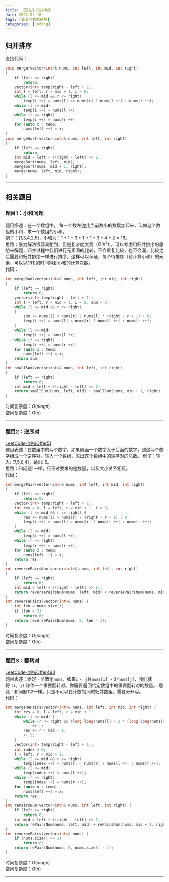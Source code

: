 ```yaml
---
title: 【算法】归并排序
date: 2022-02-16
tags: [算法与数据结构]
categories: [Coding]
---
```


## 归并排序
直接代码：  
```cpp
void merge(vector<int>& nums, int left, int mid, int right)  
{  
	if (left == right)  
		return;  
	vector<int> temp(right - left + 1);  
	int l = left, r = mid + 1, i = 0;  
	while (l <= mid && r <= right)  
		temp[i ++] = nums[l] <= nums[r] ? nums[l ++] : nums[r ++];  
	while (l <= mid)  
		temp[i ++] = nums[l ++];  
	while (r <= right)  
		temp[i ++] = nums[r ++];  
	for (auto x : temp)  
		nums[left ++] = x;  
}  
void mergeSort(vector<int>& nums, int left, int right)  
{  
	if (left == right)  
		return;  
	int mid = left + ((right - left) >> 1);  
	mergeSort(nums, left, mid);  
	mergeSort(nums, mid + 1, right);  
	merge(nums, left, mid, right);  
}
```

-----

## 相关题目

### 题目1：小和问题
题目描述：在一个数组中， 每一个数左边比当前数小的数累加起来，叫做这个数组的小和，求一个数组的小和。  
例子：[1,3,4,2,5]，小和为：$1+1+3+1+1+3+4+2=16$。  
思路：暴力解法很容易想到，但是复杂度太高（$O\left(n^2\right)$)。可以考虑用归并排序的思想来解题，归并过程中我们进行元素间的比较，不会重复比较，也不会漏，比较之后需要和归并排序一样进行排序，这样可以保证，每个待排序（待计算小和）的元素，可以以$O\left(1\right)$的时间得到小和的计算次数。  
代码：  
```cpp
int mergeSum(vector<int>& nums, int left, int mid, int right)  
{  
	if (left == right)  
		return 0;  
	vector<int> temp(right - left + 1);  
	int l = left, r = mid + 1, i = 0, sum = 0;  
	while (l <= mid && r <= right)  
	{  
		sum += nums[l] < nums[r] ? nums[l] * (right - r + 1) : 0;  
		temp[i ++] = nums[l] < nums[r] ? nums[l ++] : nums[r ++];  
	}  
	while (l <= mid)  
		temp[i ++] = nums[l ++];  
	while (r <= right)  
		temp[i ++] = nums[r ++];  
	for (auto x : temp)  
		nums[left ++] = x;  
	return sum;  
}  
int smallSum(vector<int>& nums, int left, int right)  
{  
	if (left == right)  
		return 0;  
	int mid = left + ((right - left) >> 1);  
	return smallSum(nums, left, mid) + smallSum(nums, mid + 1, right) + mergeSum(nums, left, mid, right);  
}
```
时间复杂度：$O\left(nlogn\right)$  
空间复杂度：$O\left(n\right)$

-----

### 题目2：逆序对
[LeetCode-剑指Offer51](https://leetcode-cn.com/problems/shu-zu-zhong-de-ni-xu-dui-lcof/)  
题目表述：在数组中的两个数字，如果前面一个数字大于后面的数字，则这两个数字组成一个逆序对。输入一个数组，求出这个数组中的逆序对的总数。
例子：输入: [7,5,6,4]，输出: 5。  
思路：和问题1一样，只不过要求的是数量，以及大小关系相反。  
代码：  
```cpp
int mergePair(vector<int>& nums, int left, int mid, int right)  
{  
	if (left == right)  
		return 0;  
	vector<int> temp(right - left + 1);  
	int res = 0, l = left, r = mid + 1, i = 0;  
	while (l <= mid && r <= right) {  
		res += nums[l] > nums[r] ? (right - r + 1) : 0;  
		temp[i ++] = nums[l] > nums[r] ? nums[l ++] : nums[r ++];  
	}  
	while (l <= mid)  
		temp[i ++] = nums[l ++];  
	while (r <= right)  
		temp[r ++] = nums[r ++];  
	for (auto x : temp)   
		nums[left ++] = x;  
	return res;  
}  
int reversePairsNum(vector<int>& nums, int left, int right)  
{  
	if (left == right)  
		return 0;  
	int mid = left + ((right - left) >> 1);  
	return reversePairsNum(nums, left, mid) + reversePairsNum(nums, mid + 1, right) + mergePair(nums, left, mid, right);  
}  
int reversePairs(vector<int>& nums) {  
	int len = nums.size();  
	if (len < 2)  
		return 0;  
	return reversePairsNum(nums, 0, len - 1);  
}
```
时间复杂度：$O\left(nlogn\right)$  
空间复杂度：$O\left(n\right)$  

-----


### 题目3：翻转对
[LeetCode-剑指Offer493](https://leetcode-cn.com/problems/reverse-pairs/)  
题目表述：给定一个数组`nums`，如果`i < j`且`nums[i] > 2*nums[j]`，我们就将 `(i, j)` 称作一个重要翻转对。你需要返回给定数组中的重要翻转对的数量。
思路：和问题1\2一样。只是不可以在计数的同时归并数组，需要分开写。  
代码：  
```cpp
int mergeRePairs(vector<int>& nums, int left, int mid, int right) {
	int res = 0, l = left, r = mid + 1;
	while (l <= mid) {
		while (r <= right && (long long)nums[l] > 2 * (long long)nums[r])
			++ r;
		res += r - mid - 1;
		++ l;
	}
	vector<int> temp(right - left + 1);
	int index = 0;
	l = left, r = mid + 1;
	while (l <= mid && r <= right)
		temp[index ++] = nums[l] < nums[r] ? nums[l ++] : nums[r ++];
	while (l <= mid)
		temp[index ++] = nums[l ++];
	while (r <= right)
		temp[index ++] = nums[r ++];
	for (auto x : temp)
		nums[left ++] = x;
	return res;
}
int rePairsNum(vector<int>& nums, int left, int right) {
	if (left >= right)
		return 0;
	int mid = left + ((right - left) >> 1);
	return rePairsNum(nums, left, mid) + rePairsNum(nums, mid + 1, right) + mergeRePairs(nums, left, mid, right);
}
int reversePairs(vector<int>& nums) {
	if (nums.size() <= 1)
		return 0;
	return rePairsNum(nums, 0, nums.size() - 1);
}
```
时间复杂度：$O\left(nlogn\right)$  
空间复杂度：$O\left(n\right)$  

-----


